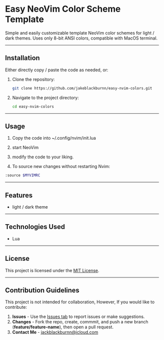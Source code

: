 # Easy NeoVim Color Scheme Template

Simple and easily customizable template NeoVim color schemes for light / dark themes. Uses only 8-bit ANSI colors, compatible with MacOS terminal.

***

## Installation

Either directly copy / paste the code as needed, or:

1. Clone the repository:
   ```bash
   git clone https://github.com/jakeblackburnn/easy-nvim-colors.git
   ```
2. Navigate to the project directory:
   ```bash
   cd easy-nvim-colors
   ```

---

## Usage


1. Copy the code into ~/.config/nvim/init.lua

2. start NeoVim

3. modify the code to your liking. 

4. To source new changes without restarting Nvim:
```bash
:source $MYVIMRC
```


---

## Features

- light / dark theme

---

## Technologies Used

- Lua

---

## License

This project is licensed under the [MIT License](LICENSE).

---

## Contribution Guidelines

This project is not intended for collaboration, However, If you would like to contribute:

1. **Issues** - Use the [Issues tab](https://github.com/jakeblackburnn/easy-nvim-colors/issues) to report issues or make suggestions. 
2. **Changes** - Fork the repo, create, commmit, and push a new branch (**feature/feature-name**), then open a pull request. 
3. **Contact Me** - jackblackburnn@icloud.com

